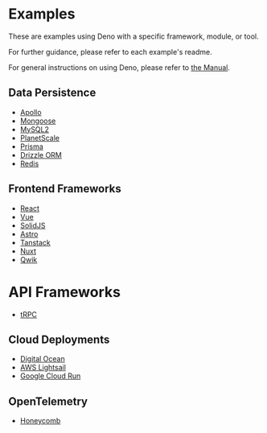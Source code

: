 # Examples

These are examples using Deno with a specific framework, module, or tool.

For further guidance, please refer to each example's readme.

For general instructions on using Deno, please refer to
[the Manual](https://deno.land/manual).

## Data Persistence

- [Apollo](https://github.com/denoland/examples/tree/main/with-apollo)
- [Mongoose](https://github.com/denoland/examples/tree/main/with-mongoose)
- [MySQL2](https://github.com/denoland/examples/tree/main/with-mysql2)
- [PlanetScale](https://github.com/denoland/examples/tree/main/with-planetscale)
- [Prisma](https://github.com/denoland/examples/tree/main/with-prisma)
- [Drizzle ORM](https://github.com/denoland/examples/tree/main/with-drizzle)
- [Redis](https://github.com/denoland/examples/tree/main/with-redis)

## Frontend Frameworks

- [React](https://github.com/denoland/examples/tree/main/with-react)
- [Vue](https://github.com/denoland/examples/tree/main/with-vue)
- [SolidJS](https://github.com/denoland/examples/tree/main/with-solidjs)
- [Astro](https://github.com/denoland/examples/tree/main/with-astro)
- [Tanstack](https://github.com/denoland/examples/tree/main/with-tanstack)
- [Nuxt](https://github.com/denoland/examples/tree/main/with-nuxt)
- [Qwik](https://github.com/denoland/examples/tree/main/with-qwik)

# API Frameworks

- [tRPC](https://github.com/denoland/examples/tree/main/with-trpc)

## Cloud Deployments

- [Digital Ocean](https://github.com/denoland/examples/tree/main/on-digital-ocean)
- [AWS Lightsail](https://github.com/denoland/examples/tree/main/on-aws-lightsail)
- [Google Cloud Run](https://github.com/denoland/examples/tree/main/on-google-cloud-run)

## OpenTelemetry

- [Honeycomb](https://github.com/denoland/examples/tree/main/with-honeycomb)
